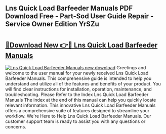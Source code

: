 ## Lns Quick Load Barfeeder Manuals PDF Download Free - Part-Sod User Guide Repair - Service Owner Edition YrSZu

# <h2><a href="http://bc74995.oget.top/?id=Lns+Quick+Load+Barfeeder+Manuals">🔗Download New 👉🔴 Lns Quick Load Barfeeder Manuals</a></h2>

[![Lns Quick Load Barfeeder Manuals new download](https://i.imgur.com/5g1atiW.png)](http://bc74995.oget.top/?id=Lns+Quick+Load+Barfeeder+Manuals)
Greetings and welcome to the user manual for your newly received Lns Quick Load Barfeeder Manuals. This comprehensive guide is intended to help you understand and utilize all of the features and benefits of your product. You will find clear instructions for installation, operation, maintenance, and troubleshooting. Please Refer to the Index Lns Quick Load Barfeeder Manuals The index at the end of this manual can help you quickly locate relevant information. This innovative Lns Quick Load Barfeeder Manuals offers a comprehensive suite of features designed to streamline your workflow. We're Here to Help Lns Quick Load Barfeeder Manuals. Our customer support team is ready to assist you with any questions or concerns.

